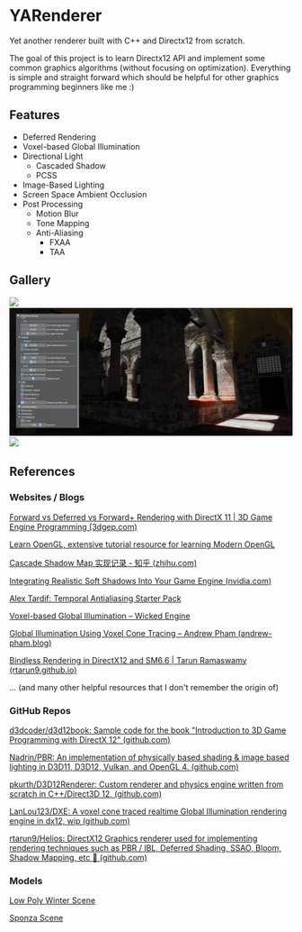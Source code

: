 # YARenderer

Yet another renderer built with C++ and Directx12 from scratch. 

The goal of this project is to learn Directx12 API and implement some common graphics algorithms (without focusing on optimization). Everything is simple and straight forward which should be helpful for other graphics programming beginners like me :)

## Features

- Deferred Rendering
- Voxel-based Global Illumination
- Directional Light
  - Cascaded Shadow
  - PCSS
- Image-Based Lighting
- Screen Space Ambient Occlusion
- Post Processing
  - Motion Blur
  - Tone Mapping
  - Anti-Aliasing
    - FXAA
    - TAA

## Gallery

<img src="images/voxels.gif" />

<img src="images/gi.gif" />

<img src="images/shadow.gif" />

## References

### Websites / Blogs

[Forward vs Deferred vs Forward+ Rendering with DirectX 11 | 3D Game Engine Programming (3dgep.com)](https://www.3dgep.com/forward-plus/)

[Learn OpenGL, extensive tutorial resource for learning Modern OpenGL](https://learnopengl.com/)

[Cascade Shadow Map 实现记录 - 知乎 (zhihu.com)](https://zhuanlan.zhihu.com/p/515385379)

[Integrating Realistic Soft Shadows Into Your Game Engine (nvidia.com)](https://developer.download.nvidia.com/whitepapers/2008/PCSS_Integration.pdf)

[Alex Tardif: Temporal Antialiasing Starter Pack](https://alextardif.com/TAA.html)

[Voxel-based Global Illumination – Wicked Engine](https://wickedengine.net/2017/08/30/voxel-based-global-illumination/)

[Global Illumination Using Voxel Cone Tracing – Andrew Pham (andrew-pham.blog)](https://andrew-pham.blog/2019/07/29/voxel-cone-tracing/)

[Bindless Rendering in DirectX12 and SM6.6 | Tarun Ramaswamy (rtarun9.github.io)](https://rtarun9.github.io/blogs/bindless_rendering/)

... (and many other helpful resources that I don't remember the origin of)

### GitHub Repos

[d3dcoder/d3d12book: Sample code for the book "Introduction to 3D Game Programming with DirectX 12" (github.com)](https://github.com/d3dcoder/d3d12book)

[Nadrin/PBR: An implementation of physically based shading & image based lighting in D3D11, D3D12, Vulkan, and OpenGL 4. (github.com)](https://github.com/Nadrin/PBR)

[pkurth/D3D12Renderer: Custom renderer and physics engine written from scratch in C++/Direct3D 12. (github.com)](https://github.com/pkurth/D3D12Renderer)

[LanLou123/DXE: A voxel cone traced realtime Global Illumination rendering engine in dx12, wip (github.com)](https://github.com/LanLou123/DXE)

[rtarun9/Helios: DirectX12 Graphics renderer used for implementing rendering techniques such as PBR / IBL, Deferred Shading, SSAO, Bloom, Shadow Mapping, etc :dizzy: (github.com)](https://github.com/rtarun9/Helios)

### Models

[Low Poly Winter Scene](https://sketchfab.com/3d-models/low-poly-winter-scene-2ffe1ed449414cc184078dd1e2882284)

[Sponza Scene](https://www.intel.com/content/www/us/en/developer/topic-technology/graphics-research/samples.html)